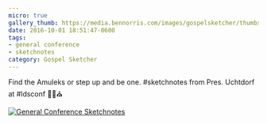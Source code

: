 ```yaml
---
micro: true
gallery_thumb: https://media.bennorris.com/images/gospelsketcher/thumbs/oct-16-3-uchtdorf-01.jpg
date: 2016-10-01 18:51:47-0600
tags:
- general conference
- sketchnotes
category: Gospel Sketcher
---
```


Find the Amuleks or step up and be one. #sketchnotes from Pres. Uchtdorf at #ldsconf ✍🏼⛪️

[![General Conference Sketchnotes](https://media.bennorris.com/images/gospelsketcher/general-conference/oct-2016/oct-16-3-uchtdorf-01.jpg)](https://media.bennorris.com/images/gospelsketcher/general-conference/oct-2016/oct-16-3-uchtdorf-01.jpg)
